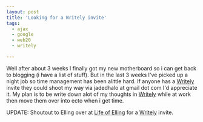 ```yaml
---
layout: post
title: 'Looking for a Writely invite'
tags:
  - ajax
  - google
  - web20
  - writely

---
```


Well after about 3 weeks I finally got my new motherboard so i can get back to blogging (i have a list of stuff). But in the last 3 weeks I've picked up a night job so time management has been alittle hard. If anyone has a <a href="http://www.writely.com">Writely</a> invite they could shoot my way via jadedhalo at gmail dot com I'd appreciate it. My plan is to be write down alot of my thoughts in <a href="http://www.writely.com">Writely</a> while at work then move them over into ecto when i get time.

UPDATE: Shoutout to Elling over at <a href="http://lifeofelling.blogspot.com/">Life of Elling</a> for a <a href="http://www.writely.com">Writely</a> invite.

<!-- technorati tags start -->
<!-- technorati tags end -->
